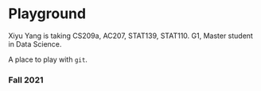# Playground

Xiyu Yang is taking CS209a, AC207, STAT139, STAT110.
G1, Master student in Data Science.

A place to play with `git`.

### Fall 2021
